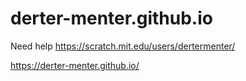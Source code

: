 # derter-menter.github.io
Need help
https://scratch.mit.edu/users/dertermenter/

https://derter-menter.github.io/
